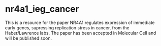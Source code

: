 # nr4a1_ieg_cancer
This is a resource for the paper NR4A1 regulates expression of immediate early genes, supressing replication stress in cancer, from the Haber/Lawrence labs. The paper has been accepted in Molecular Cell and will be published soon.
